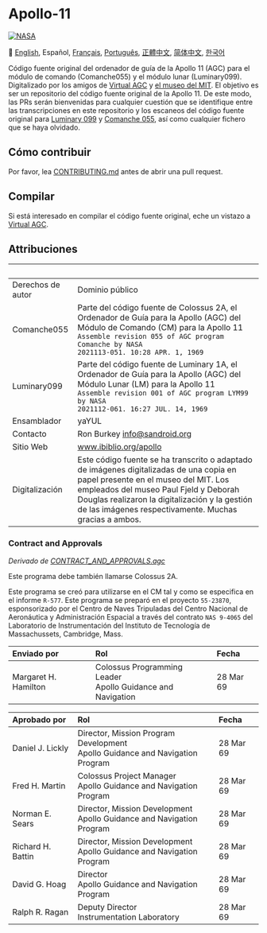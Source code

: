 # Apollo-11
[![NASA][1]][2]

:crossed_flags:
[English][EN],
Español,
[Français][FR],
[Português][PT_BR],
[正體中文][ZH_TW],
[简体中文][ZH_CN],
[한국어][KO_KR]

[EN]:README.md
[ES]:README.es.md
[FR]:README.fr.md
[PT_BR]:README.pt_br.md
[ZH_TW]:README.zh_tw.md
[ZH_CN]:README.zh_cn.md
[KO_KR]:README.ko_kr.md

Código fuente original del ordenador de guía de la Apollo 11 (AGC) para el módulo de comando (Comanche055) y el módulo lunar (Luminary099). Digitalizado por los amigos de [Virtual AGC][3] y [el museo del MIT][4]. El objetivo es ser un repositorio del código fuente original de la Apollo 11. De este modo, las PRs serán bienvenidas para cualquier cuestión que se identifique entre las transcripciones en este repositorio y los escaneos del código fuente original para [Luminary 099][5] y [Comanche 055][6], así como cualquier fichero que se haya olvidado.

## Cómo contribuir
Por favor, lea [CONTRIBUTING.md][7] antes de abrir una pull request.

## Compilar
Si está interesado en compilar el código fuente original, eche un vistazo a
[Virtual AGC][8].

## Attribuciones

&nbsp;            | &nbsp;
:---------------- | :-----
Derechos de autor | Dominio público
Comanche055       | Parte del código fuente de Colossus 2A, el Ordenador de Guía para la Apollo (AGC) del Módulo de Comando (CM) para la Apollo 11<br>`Assemble revision 055 of AGC program Comanche by NASA`<br>`2021113-051. 10:28 APR. 1, 1969`
Luminary099       | Parte del código fuente de Luminary 1A, el Ordenador de Guía para la Apollo (AGC) del Módulo Lunar (LM) para la Apollo 11<br>`Assemble revision 001 of AGC program LYM99 by NASA`<br>`2021112-061. 16:27 JUL. 14, 1969`
Ensamblador       | yaYUL
Contacto          | Ron Burkey <info@sandroid.org>
Sitio Web         | www.ibiblio.org/apollo
Digitalización    | Este código fuente se ha transcrito o adaptado de imágenes digitalizadas de una copia en papel presente en el museo del MIT. Los empleados del museo Paul Fjeld y Deborah Douglas realizaron la digitalización y la gestión de las imágenes respectivamente. Muchas gracias a ambos.

### Contract and Approvals
*Derivado de [CONTRACT_AND_APPROVALS.agc]*

Este programa debe también llamarse Colossus 2A.

Este programa se creó para utilizarse en el CM tal y como se especifica en el informe `R-577`. Este programa se preparó en el proyecto `55-23870`, esponsorizado por el Centro de Naves Tripuladas del Centro Nacional de Aeronáutica y Administración Espacial a través del contrato `NAS 9-4065` del Laboratorio de Instrumentación del Instituto de Tecnología de Massachussets, Cambridge, Mass.

Enviado por           | Rol | Fecha
:-------------------- | :--- | :----
Margaret H. Hamilton  | Colossus Programming Leader<br>Apollo Guidance and Navigation | 28 Mar 69

Aprobado por       | Rol | Fecha
:----------------- | :--- | :----
Daniel J. Lickly   | Director, Mission Program Development<br>Apollo Guidance and Navigation Program | 28 Mar 69
Fred H. Martin     | Colossus Project Manager<br>Apollo Guidance and Navigation Program | 28 Mar 69
Norman E. Sears    | Director, Mission Development<br>Apollo Guidance and Navigation Program | 28 Mar 69
Richard H. Battin  | Director, Mission Development<br>Apollo Guidance and Navigation Program | 28 Mar 69
David G. Hoag      | Director<br>Apollo Guidance and Navigation Program | 28 Mar 69
Ralph R. Ragan     | Deputy Director<br>Instrumentation Laboratory | 28 Mar 69

[CONTRACT_AND_APPROVALS.agc]:https://github.com/chrislgarry/Apollo-11/blob/chrislgarry-sourcecode-index/Comanche055/CONTRACT_AND_APPROVALS.agc
[1]:https://cdn.rawgit.com/aleen42/badges/c9246f74/src/nasa.svg
[2]:https://www.nasa.gov/mission_pages/apollo/missions/apollo11.html
[3]:http://www.ibiblio.org/apollo/
[4]:http://web.mit.edu/museum/
[5]:http://www.ibiblio.org/apollo/ScansForConversion/Luminary099/
[6]:http://www.ibiblio.org/apollo/ScansForConversion/Comanche055/
[7]:https://github.com/chrislgarry/Apollo-11/blob/master/CONTRIBUTING.md
[8]:https://github.com/rburkey2005/virtualagc
